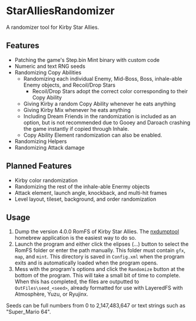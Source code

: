 # StarAlliesRandomizer
A randomizer tool for Kirby Star Allies.

## Features
* Patching the game's Step.bin Mint binary with custom code
* Numeric and text RNG seeds
* Randomizing Copy Abilities
  * Randomizing each individual Enemy, Mid-Boss, Boss, inhale-able Enemy objects, and Recoil/Drop Stars
    * Recoil/Drop Stars adopt the correct color corresponding to their Copy Ability
  * Giving Kirby a random Copy Ability whenever he eats anything
  * Giving Kirby Mix whenever he eats anything
  * Including Dream Friends in the randomization is included as an option, but is not recommended due to Gooey and Daroach crashing the game instantly if copied through Inhale.
  * Copy Ability Element randomization can also be enabled.
* Randomizing Helpers
* Randomizing Attack damage

## Planned Features
* Kirby color randomization
* Randomizing the rest of the inhale-able Enermy objects
* Attack element, launch angle, knockback, and multi-hit frames
* Level layout, tileset, background, and order randomization

## Usage
1. Dump the version 4.0.0 RomFS of Kirby Star Allies. The [nxdumptool](https://github.com/DarkMatterCore/nxdumptool/releases/tag/v1.1.14) homebrew application is the easiest way to do so.
2. Launch the program and either click the elipses (...) button to select the RomFS folder or enter the path manually. This folder must contain `gfx`, `map`, and `mint`.
This directory is saved in `Config.xml` when the program exits and is automatically loaded when the program opens.
3. Mess with the program's options and click the `Randomize` button at the bottom of the program. This will take a small bit of time to complete.
When this has completed, the files are outputted to `OutFiles\seed_<seed>`, already formatted for use with LayeredFS with Atmosphère, Yuzu, or Ryujinx.

Seeds can be full numbers from 0 to 2,147,483,647 or text strings such as "Super_Mario 64".
